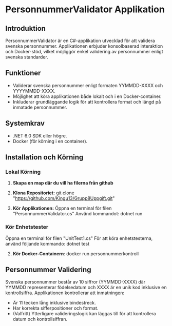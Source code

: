 # PersonnummerValidator Applikation

## Introduktion
PersonnummerValidator är en C#-applikation utvecklad för att validera svenska personnummer. Applikationen erbjuder konsolbaserad interaktion och Docker-stöd, vilket möjliggör enkel validering av personnummer enligt svenska standarder.

## Funktioner
- Validerar svenska personnummer enligt formaten YYMMDD-XXXX och YYYYMMDD-XXXX.
- Möjlighet att köra applikationen både lokalt och i en Docker-container.
- Inkluderar grundläggande logik för att kontrollera format och längd på inmatade personnummer.

## Systemkrav
- .NET 6.0 SDK eller högre.
- Docker (för körning i en container).

## Installation och Körning

### Lokal Körning

1. **Skapa en map där du vill ha filerna från github**

2. **Klona Repositoriet:**
git clone "https://github.com/Kingu13/Grupp8Uppgift.git"

3. **Kör Applikationen:**
Öppna en terminal för filen "PersonnummerValidator.cs"
Använd kommandot: dotnet run

### Kör Enhetstester
Öppna en terminal för filen "UnitTest1.cs"
För att köra enhetstesterna, använd följande kommando: dotnet test

2. **Kör Docker-Containern**:
docker run personnummerkontroll


## Personnummer Validering

Svenska personnummer består av 10 siffror (YYMMDD-XXXX) där YYMMDD representerar födelsedatum och XXXX är en unik kod inklusive en kontrollsiffra. Applikationen kontrollerar att inmatningen:

- Är 11 tecken lång inklusive bindestreck.
- Har korrekta sifferpositioner och format.
- (Valfritt) Ytterligare valideringslogik kan läggas till för att kontrollera datum och kontrollsiffran.



